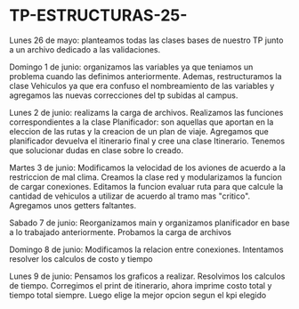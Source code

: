 # TP-ESTRUCTURAS-25-

Lunes 26 de mayo: planteamos todas las clases bases de nuestro TP junto a un archivo dedicado a las validaciones.


Domingo 1 de junio: organizamos las variables ya que teniamos un problema cuando las definimos anteriormente. 
    Ademas, restructuramos la clase Vehiculos ya que era confuso el nombreamiento de las variables y agregamos las nuevas correcciones del tp subidas al campus.


Lunes 2 de junio: realizams la carga de archivos.
    Realizamos las funciones correspondientes a la clase Planificador: son aquellas que aportan en la eleccion de las rutas y la creacion de un plan de viaje.
    Agregamos que planificador devuelva el itinerario final y cree una clase Itinerario.
    Tenemos que solucionar dudas en clase sobre lo creado.

Martes 3 de junio: 
    Modificamos la velocidad de los aviones de acuerdo a la restriccion de mal clima.
    Creamos la clase red y modularizamos la funcion de cargar conexiones.
    Editamos la funcion evaluar ruta para que calcule la cantidad de vehiculos a utilizar de acuerdo al tramo mas "critico".
    Agregamos unos getters faltantes.

Sabado 7 de junio: 
    Reorganizamos main y organizamos planificador en base a lo trabajado anteriormente. 
    Probamos la carga de archivos

Domingo 8 de junio:
    Modificamos la relacion entre conexiones.
    Intentamos resolver los calculos de costo y tiempo

Lunes 9 de junio:
    Pensamos los graficos a realizar.
    Resolvimos los calculos de tiempo.
    Corregimos el print de itinerario, ahora imprime costo total y tiempo total siempre. Luego elige la mejor opcion segun el kpi elegido
    
    

